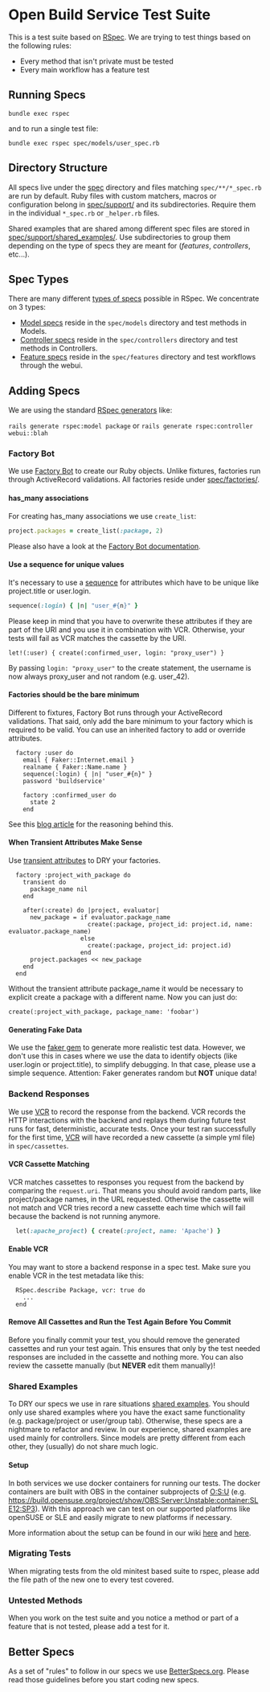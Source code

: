# Open Build Service Test Suite

This is a test suite based on [RSpec](http://rspec.info/). We are trying to
test things based on the following rules:

* Every method that isn't private must be tested
* Every main workflow has a feature test

## Running Specs

```bundle exec rspec```

and to run a single test file:

```
bundle exec rspec spec/models/user_spec.rb
```

## Directory Structure

All specs live under the [spec](https://github.com/openSUSE/open-build-service/tree/master/src/api/spec) directory and files matching `spec/**/*_spec.rb` are run by default.
Ruby files with custom matchers, macros or configuration belong in [spec/support/](https://github.com/openSUSE/open-build-service/tree/master/src/api/spec/support) and its subdirectories.
Require them in the individual `*_spec.rb` or `_helper.rb` files.

Shared examples that are shared among different spec files are stored in [spec/support/shared_examples/](https://github.com/openSUSE/open-build-service/tree/master/src/api/spec/support/shared_examples).
Use subdirectories to group them depending on the type of specs they are meant for (_features_, _controllers_, etc...).

## Spec Types

There are many different [types of specs](https://relishapp.com/rspec/rspec-rails/docs/directory-structure) possible in RSpec. We concentrate on 3 types:

* [Model specs](https://relishapp.com/rspec/rspec-rails/docs/model-specs) reside in the `spec/models` directory and test methods in Models.
* [Controller specs](https://relishapp.com/rspec/rspec-rails/docs/controller-specs) reside in the `spec/controllers` directory and test methods in Controllers.
* [Feature specs](https://relishapp.com/rspec/rspec-rails/docs/feature-specs/feature-spec) reside in the `spec/features` directory and test workflows through the webui.

## Adding Specs

We are using the standard [RSpec generators](https://relishapp.com/rspec/rspec-rails/docs/generators) like:

`rails generate rspec:model package` or `rails generate rspec:controller webui::blah`

### Factory Bot

We use [Factory Bot](https://github.com/thoughtbot/factory_bot_rails) to create our Ruby objects.
Unlike fixtures, factories run through ActiveRecord validations.
All factories reside under [spec/factories/](https://github.com/openSUSE/open-build-service/tree/master/src/api/spec/factories).

#### has_many associations

For creating has_many associations we use `create_list`:

```ruby
project.packages = create_list(:package, 2)
```

Please also have a look at the [Factory Bot documentation](https://github.com/thoughtbot/factory_bot/blob/master/GETTING_STARTED.md#associations).

#### Use a sequence for unique values

It's necessary to use a [sequence](https://github.com/thoughtbot/factory_bot/blob/master/GETTING_STARTED.md#sequences) for attributes which have to be unique like project.title or user.login.

```ruby
sequence(:login) { |n| "user_#{n}" }
```

Please keep in mind that you have to overwrite these attributes if they are part of the URI and you use it in combination with VCR.
Otherwise, your tests will fail as VCR matches the cassette by the URI.

```
let!(:user) { create(:confirmed_user, login: "proxy_user") }
```

By passing ```login: "proxy_user"``` to the create statement, the username is now always proxy_user and not random (e.g. user_42).

#### Factories should be the bare minimum

Different to fixtures, Factory Bot runs through your ActiveRecord validations.
That said, only add the bare minimum to your factory which is required to be valid.
You can use an inherited factory to add or override attributes.

```
  factory :user do
    email { Faker::Internet.email }
    realname { Faker::Name.name }
    sequence(:login) { |n| "user_#{n}" }
    password 'buildservice'

    factory :confirmed_user do
      state 2
    end
```

See this [blog article](https://robots.thoughtbot.com/factories-should-be-the-bare-minimum) for the reasoning behind this.

#### When Transient Attributes Make Sense

Use [transient attributes](https://github.com/thoughtbot/factory_bot/blob/master/GETTING_STARTED.md#transient-attributes) to DRY your factories.

```
  factory :project_with_package do
    transient do
      package_name nil
    end

    after(:create) do |project, evaluator|
      new_package = if evaluator.package_name
                      create(:package, project_id: project.id, name: evaluator.package_name)
                    else
                      create(:package, project_id: project.id)
                    end
      project.packages << new_package
    end
  end
```

Without the transient attribute package_name it would be necessary to explicit create a package with a different name.
Now you can just do:

```
create(:project_with_package, package_name: 'foobar')
```

#### Generating Fake Data

We use the [faker gem](https://github.com/stympy/faker) to generate more realistic test data.
However, we don't use this in cases where we use the data to identify objects (like user.login or project.title), to simplify debugging.
In that case, please use a simple sequence.
Attention: Faker generates random but **NOT** unique data!

### Backend Responses

We use [VCR](https://github.com/vcr/vcr) to record the response from the backend.
VCR records the HTTP interactions with the backend and replays them during future test runs for fast, deterministic, accurate tests.
Once your test ran successfully for the first time, [VCR](https://github.com/vcr/vcr) will have recorded a new cassette (a simple yml file) in `spec/cassettes`.

#### VCR Cassette Matching

VCR matches cassettes to responses you request from the backend by comparing the `request.uri`.
That means you should avoid random parts, like project/package names, in the URL requested.
Otherwise the cassette will not match and VCR tries record a new cassette each time which will fail because the backend is not running anymore.

```ruby
  let(:apache_project) { create(:project, name: 'Apache') }
```

#### Enable VCR

You may want to store a backend response in a spec test.
Make sure you enable VCR in the test metadata like this:

```
  RSpec.describe Package, vcr: true do
    ...
  end
```

#### Remove All Cassettes and Run the Test Again Before You Commit

Before you finally commit your test, you should remove the generated cassettes and run your test again.
This ensures that only by the test needed responses are included in the cassette and nothing more.
You can also review the cassette manually (but **NEVER** edit them manually)!

### Shared Examples

To DRY our specs we use in rare situations [shared examples](https://www.relishapp.com/rspec/rspec-core/docs/example-groups/shared-examples).
You should only use shared examples where you have the exact same functionality (e.g. package/project or user/group tab).
Otherwise, these specs are a nightmare to refactor and review.
In our experience, shared examples are used mainly for controllers. Since models are pretty different from each other, they (usually) do not share much logic.

#### Setup

In both services we use docker containers for running our tests. The docker containers are built with OBS in the container subprojects of [O:S:U](https://build.opensuse.org/project/subprojects/OBS:Server:Unstable) (e.g. https://build.opensuse.org/project/show/OBS:Server:Unstable:container:SLE12:SP3). With this approach we can test on our supported platforms like openSUSE or SLE and easily migrate to new platforms if necessary.

More information about the setup can be found in our wiki [here](https://github.com/openSUSE/open-build-service/wiki/Development-Environment-Overview) and [here](https://github.com/openSUSE/open-build-service/wiki/Development-Environment-Tips-&-Tricks).

### Migrating Tests

When migrating tests from the old minitest based suite to rspec, please add the
file path of the new one to every test covered.

### Untested Methods

When you work on the test suite and you notice a method or part of a feature that
is not tested, please add a test for it.

## Better Specs
As a set of "rules" to follow in our specs we use [BetterSpecs.org](http://betterspecs.org/).
Please read those guidelines before you start coding new specs.
